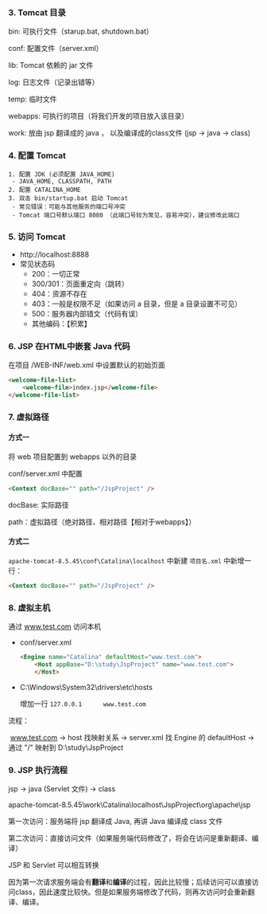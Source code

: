 ### 3. Tomcat 目录

bin: 可执行文件（starup.bat, shutdown.bat）

conf: 配置文件（server.xml）

lib: Tomcat 依赖的 jar 文件

log: 日志文件（记录出错等）

temp: 临时文件

webapps: 可执行的项目（将我们开发的项目放入该目录）

work: 放由 jsp 翻译成的 java ， 以及编译成的class文件  (jsp ->  java -> class)

### 4. 配置 Tomcat

 	1. 配置 JDK (必须配置 JAVA_HOME)
     - JAVA_HOME, CLASSPATH, PATH
 	2. 配置 CATALINA_HOME
 	3. 双击 bin/startup.bat 启动 Tomcat
     - 常见错误：可能与其他服务的端口号冲突
     - Tomcat 端口号默认端口 8080 （此端口号较为常见，容易冲突），建议修改此端口

### 5. 访问 Tomcat

- http://localhost:8888
- 常见状态码
  - 200：一切正常
  - 300/301：页面重定向（跳转）
  - 404：资源不存在
  - 403：一般是权限不足（如果访问 a 目录，但是 a 目录设置不可见）
  - 500：服务器内部错文（代码有误）
  - 其他编码：【积累】

### 6. JSP 在HTML中嵌套 Java 代码

在项目 /WEB-INF/web.xml 中设置默认的初始页面

```html
<welcome-file-list>
    <welcome-file>index.jsp</welcome-file>
</welcome-file-list>
```

### 7. 虚拟路径

#### 方式一

将 web 项目配置到 webapps 以外的目录

conf/server.xml 中配置

```html
<Context docBase="" path="/JspProject" />
```

docBase: 实际路径

path：虚拟路径（绝对路径、相对路径【相对于webapps】）

#### 方式二

`apache-tomcat-8.5.45\conf\Catalina\localhost` 中新建 `项目名.xml` 中新增一行：

```html
<Context docBase="" path="/JspProject" />
```

### 8. 虚拟主机

 通过 www.test.com 访问本机

- conf/server.xml

  ```html
  <Engine name="Catalina" defaultHost="www.test.com">
      <Host appBase="D:\study\JspProject" name="www.test.com">			<Context docBase="D:\study\JspProject" path="/" />
      </Host>
  ```

- C:\Windows\System32\drivers\etc\hosts

  增加一行 `127.0.0.1      www.test.com`

流程：

​	www.test.com -> host 找映射关系 -> server.xml 找 Engine 的 defaultHost -> 通过 "/" 映射到 D:\study\JspProject



### 9. JSP 执行流程

jsp -> java (Servlet 文件) -> class

apache-tomcat-8.5.45\work\Catalina\localhost\JspProject\org\apache\jsp

第一次访问：服务端将 jsp 翻译成 Java, 再讲 Java 编译成 class 文件

第二次访问：直接访问文件（如果服务端代码修改了，将会在访问是重新翻译、编译）

JSP 和 Servlet 可以相互转换

因为第一次请求服务端会有**翻译**和**编译**的过程，因此比较慢；后续访问可以直接访问class，因此速度比较快。但是如果服务端修改了代码，则再次访问时会重新翻译、编译。











